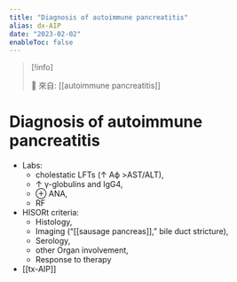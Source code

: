 ```yaml
---
title: "Diagnosis of autoimmune pancreatitis"
alias: dx-AIP
date: "2023-02-02"
enableToc: false
---
```


> [!info]
>
> 🌱 來自: [[autoimmune pancreatitis]]

# Diagnosis of autoimmune pancreatitis

- Labs:
  - cholestatic LFTs (↑ Aϕ >AST/ALT),
  - ↑ γ-globulins and IgG4,
  - ⊕ ANA,
  - RF
- HISORt criteria:
  - Histology,
  - Imaging (“[[sausage pancreas]],” bile duct stricture),
  - Serology,
  - other Organ involvement,
  - Response to therapy
- [[tx-AIP]]
